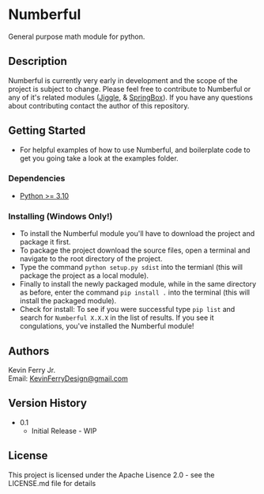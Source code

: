 # Numberful

General purpose math module for python.

## Description

Numberful is currently very early in development and the scope of the project is subject to change. Please feel free to contribute to Numberful or any of it's related modules ([Jiggle](https://github.com/KevinFerryJr/Jiggle), & [SpringBox](https://github.com/KevinFerryJr/SpringBox)). If you have any questions about contributing contact the author of this repository.

## Getting Started
* For helpful examples of how to use Numberful, and boilerplate code to get you going take a look at the examples folder.

### Dependencies

* [Python >= 3.10](https://www.python.org/downloads/)

### Installing (Windows Only!)

* To install the Numberful module you'll have to download the project and package it first.
* To package the project download the source files, open a terminal and navigate to the root directory of the project.
* Type the command ```python setup.py sdist``` into the termianl (this will package the project as a local module).
* Finally to install the newly packaged module, while in the same directory as before, enter the command ```pip install .``` into the terminal (this will install the packaged module).
* Check for install: To see if you were successful type ```pip list``` and search for ```Numberful X.X.X``` in the list of results. If you see it congulations, you've installed the Numberful module!

## Authors
Kevin Ferry Jr.  
Email: KevinFerryDesign@gmail.com

## Version History
* 0.1
    * Initial Release - WIP

## License

This project is licensed under the Apache Lisence 2.0 - see the LICENSE.md file for details
